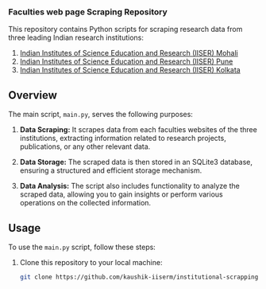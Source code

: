 ### Faculties web page Scraping Repository

This repository contains Python scripts for scraping research data from three leading Indian research institutions:

1. [Indian Institutes of Science Education and Research (IISER) Mohali](https://www.iisermohali.ac.in/faculty/people/faculty)
2. [Indian Institutes of Science Education and Research (IISER) Pune](https://www.iiserpune.ac.in/institute/people)
3. [Indian Institutes of Science Education and Research (IISER) Kolkata](https://www.iiserkol.ac.in/web/en/people/faculty/#gsc.tab=0)

## Overview

The main script, `main.py`, serves the following purposes:

1. **Data Scraping:** It scrapes data from each faculties websites of the three institutions, extracting information related to research projects, publications, or any other relevant data.

2. **Data Storage:** The scraped data is then stored in an SQLite3 database, ensuring a structured and efficient storage mechanism.

3. **Data Analysis:** The script also includes functionality to analyze the scraped data, allowing you to gain insights or perform various operations on the collected information.

## Usage

To use the `main.py` script, follow these steps:

1. Clone this repository to your local machine:

   ```bash
   git clone https://github.com/kaushik-iiserm/institutional-scrapping/
